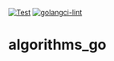 [![Test](https://github.com/ivanrybin/algorithms_go/actions/workflows/test.yml/badge.svg)](https://github.com/ivanrybin/algorithms_go/actions/workflows/test.yml)
[![golangci-lint](https://github.com/ivanrybin/algorithms_go/actions/workflows/golangci-lint.yml/badge.svg)](https://github.com/ivanrybin/algorithms_go/actions/workflows/golangci-lint.yml)

# algorithms_go